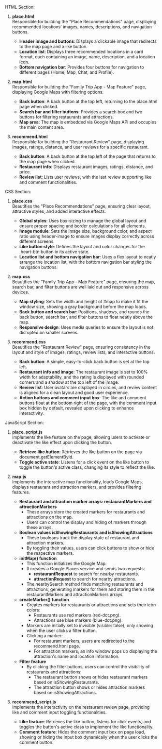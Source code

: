 HTML Section:
1. **place.html**  
   Responsible for building the "Place Recommendations" page, displaying recommended locations' images, names, descriptions, and navigation buttons.
   - **Header image and buttons**: Displays a clickable image that redirects to the map page and a like button.
   - **Location list**: Displays three recommended locations in a card format, each containing an image, name, description, and a location icon.
   - **Bottom navigation bar**: Provides four buttons for navigation to different pages (Home, Map, Chat, and Profile).

2. **map.html**  
   Responsible for building the "Family Trip App - Map Feature" page, displaying Google Maps with filtering options.
   - **Back button**: A back button at the top left, returning to the place.html page when clicked.
   - **Search bar and filter buttons**: Provides a search box and two buttons for filtering restaurants and attractions.
   - **Map area**: The map is embedded via Google Maps API and occupies the main content area.

3. **recommend.html**  
   Responsible for building the "Restaurant Review" page, displaying images, ratings, distance, and user reviews for a specific restaurant.
   - **Back button**: A back button at the top left of the page that returns to the map page when clicked.
   - **Restaurant info**: Displays restaurant images, ratings, distance, and price.
   - **Review list**: Lists user reviews, with the last review supporting like and comment functionalities.

CSS Section:
1. **place.css**  
   Beautifies the "Place Recommendations" page, ensuring clear layout, attractive styles, and added interactive effects.
   - **Global styles**: Uses box-sizing to manage the global layout and ensure proper spacing and border calculations for all elements.
   - **Image module**: Sets the image size, background color, and aspect ratio using header-image to ensure images display correctly across different screens.
   - **Like button style**: Defines the layout and color changes for the .heart-btn button in its active state.
   - **Location list and bottom navigation bar**: Uses a flex layout to neatly arrange the location list, with the bottom navigation bar styling the navigation buttons.

2. **map.css**  
   Beautifies the "Family Trip App - Map Feature" page, ensuring the map, search bar, and filter buttons are well laid out and responsive across devices.
   - **Map styling**: Sets the width and height of #map to make it fit the window size, showing a gray background before the map loads.
   - **Back button and search bar**: Positions, shadows, and rounds the back button, search bar, and filter buttons to float neatly above the map.
   - **Responsive design**: Uses media queries to ensure the layout is not disrupted on smaller screens.

3. **recommend.css**  
   Beautifies the "Restaurant Review" page, ensuring consistency in the layout and style of images, ratings, review lists, and interactive buttons.
   - **Back button**: A simple, easy-to-click back button is set at the top left.
   - **Restaurant info and image**: The restaurant image is set to 100% width for adaptability, and the rating is displayed with rounded corners and a shadow at the top left of the image.
   - **Review list**: User avatars are displayed in circles, and review content is aligned for a clean layout and good user experience.
   - **Action buttons and comment input box**: The like and comment buttons float at the bottom right of the page, with the comment input box hidden by default, revealed upon clicking to enhance interactivity.

JavaScript Section:
1. **place_script.js**  
   Implements the like feature on the page, allowing users to activate or deactivate the like effect upon clicking the button.
   - **Retrieve like button**: Retrieves the like button on the page via document.getElementById.
   - **Toggle active state**: Listens for a click event on the like button to toggle the button's active class, changing its style to reflect the like.

2. **map.js**  
   Implements the interactive map functionality, loads Google Maps, displays restaurant and attraction markers, and provides filtering features.
   - **Restaurant and attraction marker arrays: restaurantMarkers and attractionMarkers**  
     - These arrays store the created markers for restaurants and attractions on the map.
     - Users can control the display and hiding of markers through these arrays.
   - **Boolean values isShowingRestaurants and isShowingAttractions**  
     - These booleans track the display state of restaurant and attraction markers.
     - By toggling their values, users can click buttons to show or hide the respective markers.
   - **initMap() function**  
     - This function initializes the Google Map.
     - It creates a Google Places service and sends two requests:
       - **restaurantRequest** to search for nearby restaurants.
       - **attractionRequest** to search for nearby attractions.
     - The nearbySearch method finds matching restaurants and attractions, generating markers for them and storing them in the restaurantMarkers and attractionMarkers arrays.
   - **createMarker() function**  
     - Creates markers for restaurants or attractions and sets their icon colors:
       - Restaurants use red markers (red-dot.png).
       - Attractions use blue markers (blue-dot.png).
     - Markers are initially set to invisible (visible: false), only showing when the user clicks a filter button.
     - Clicking a marker:
       - For restaurant markers, users are redirected to the recommend.html page.
       - For attraction markers, an info window pops up displaying the attraction's name and location information.
   - **Filter feature**  
     - By clicking the filter buttons, users can control the visibility of restaurants and attractions:
       - The restaurant button shows or hides restaurant markers based on isShowingRestaurants.
       - The attraction button shows or hides attraction markers based on isShowingAttractions.

3. **recommend_script.js**  
   Implements the interactivity on the restaurant review page, providing like and comment input toggling functionalities.
   - **Like feature**: Retrieves the like button, listens for click events, and toggles the button's active class to implement the like functionality.
   - **Comment feature**: Hides the comment input box on page load, showing or hiding the input box dynamically when the user clicks the comment button.
